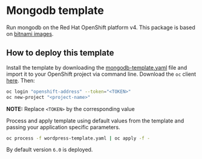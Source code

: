 # Mongodb template

Run mongodb on the Red Hat OpenShift platform v4.  This package is based on [bitnami images](https://hub.docker.com/r/bitnami/mongodb).

## How to deploy this template

Install the template by downloading the [mongodb-template.yaml](./mongodb-template.yaml) file and import it to your OpenShift project via command line. Download the `oc` client [here](https://docs.openshift.com/container-platform/4.7/cli_reference/openshift_cli/getting-started-cli.html). Then:

```sh
oc login "openshift-address" --token="<TOKEN>"
oc new-project "<project-name>"
```

**NOTE:** Replace `<TOKEN>` by the corresponding value

Process and apply template using default values from the template and passing your application specific parameters.

```sh
oc process -f wordpress-template.yaml | oc apply -f -
```

By default version `6.0` is deployed.
